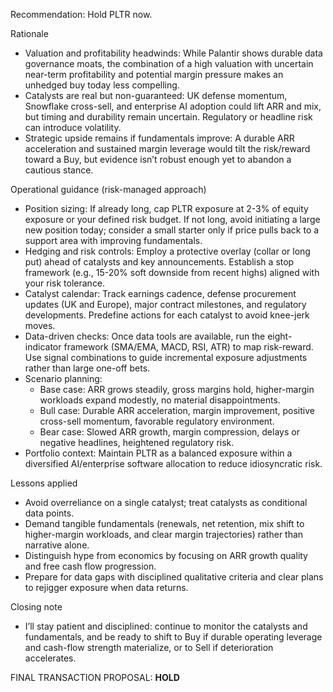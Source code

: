 Recommendation: Hold PLTR now.

Rationale
- Valuation and profitability headwinds: While Palantir shows durable data governance moats, the combination of a high valuation with uncertain near-term profitability and potential margin pressure makes an unhedged buy today less compelling.
- Catalysts are real but non-guaranteed: UK defense momentum, Snowflake cross-sell, and enterprise AI adoption could lift ARR and mix, but timing and durability remain uncertain. Regulatory or headline risk can introduce volatility.
- Strategic upside remains if fundamentals improve: A durable ARR acceleration and sustained margin leverage would tilt the risk/reward toward a Buy, but evidence isn’t robust enough yet to abandon a cautious stance.

Operational guidance (risk-managed approach)
- Position sizing: If already long, cap PLTR exposure at 2-3% of equity exposure or your defined risk budget. If not long, avoid initiating a large new position today; consider a small starter only if price pulls back to a support area with improving fundamentals.
- Hedging and risk controls: Employ a protective overlay (collar or long put) ahead of catalysts and key announcements. Establish a stop framework (e.g., 15-20% soft downside from recent highs) aligned with your risk tolerance.
- Catalyst calendar: Track earnings cadence, defense procurement updates (UK and Europe), major contract milestones, and regulatory developments. Predefine actions for each catalyst to avoid knee-jerk moves.
- Data-driven checks: Once data tools are available, run the eight-indicator framework (SMA/EMA, MACD, RSI, ATR) to map risk-reward. Use signal combinations to guide incremental exposure adjustments rather than large one-off bets.
- Scenario planning: 
  - Base case: ARR grows steadily, gross margins hold, higher-margin workloads expand modestly, no material disappointments.
  - Bull case: Durable ARR acceleration, margin improvement, positive cross-sell momentum, favorable regulatory environment.
  - Bear case: Slowed ARR growth, margin compression, delays or negative headlines, heightened regulatory risk.
- Portfolio context: Maintain PLTR as a balanced exposure within a diversified AI/enterprise software allocation to reduce idiosyncratic risk.

Lessons applied
- Avoid overreliance on a single catalyst; treat catalysts as conditional data points.
- Demand tangible fundamentals (renewals, net retention, mix shift to higher-margin workloads, and clear margin trajectories) rather than narrative alone.
- Distinguish hype from economics by focusing on ARR growth quality and free cash flow progression.
- Prepare for data gaps with disciplined qualitative criteria and clear plans to rejigger exposure when data returns.

Closing note
- I’ll stay patient and disciplined: continue to monitor the catalysts and fundamentals, and be ready to shift to Buy if durable operating leverage and cash-flow strength materialize, or to Sell if deterioration accelerates.

FINAL TRANSACTION PROPOSAL: **HOLD**